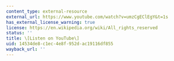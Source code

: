 ```yaml
---
content_type: external-resource
external_url: https://www.youtube.com/watch?v=umzCgEClEgY&t=1s
has_external_license_warning: true
license: https://en.wikipedia.org/wiki/All_rights_reserved
status: ''
title: \[Listen on YouTube\]
uid: 14534de8-c1ec-4e8f-952d-ac19116df855
wayback_url: ''
---
```

